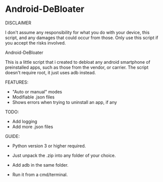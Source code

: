 # Android-DeBloater

DISCLAIMER

I don't assume any responsibility for what you do with your device, this script, and any damages that could occur from those.
Only use this script if you accept the risks involved.

Android-DeBloater

This is a little script that i created to debloat any android smartphone of preinstalled apps, such as those from the vendor, or carrier.
The script doesn't require root, it just uses adb instead.

FEATURES:
- "Auto or manual" modes
- Modifiable .json files
- Shows errors when trying to uninstall an app, if any

TODO:
- Add logging
- Add more .json files

GUIDE:

- Python version 3 or higher required. 

- Just unpack the .zip into any folder of your choice.
- Add adb in the same folder.
- Run it from a cmd/terminal.

